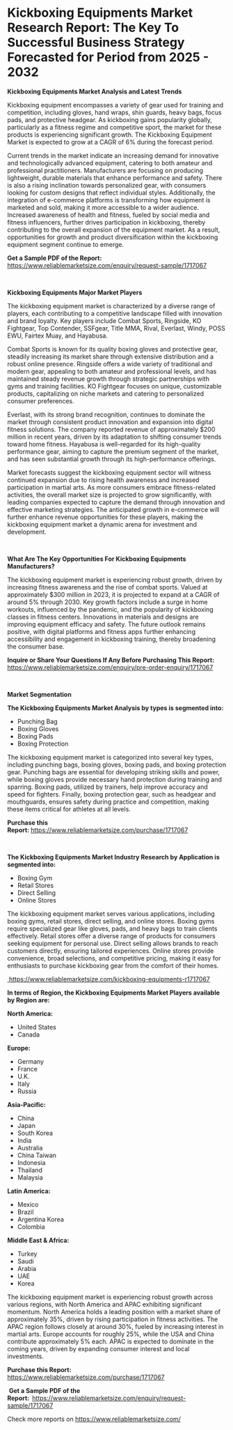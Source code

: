 <p><h1>Kickboxing Equipments Market Research Report: The Key To Successful Business Strategy Forecasted for Period from 2025 - 2032</h1></p><p><strong>Kickboxing Equipments Market Analysis and Latest Trends</strong></p>
<p><p>Kickboxing equipment encompasses a variety of gear used for training and competition, including gloves, hand wraps, shin guards, heavy bags, focus pads, and protective headgear. As kickboxing gains popularity globally, particularly as a fitness regime and competitive sport, the market for these products is experiencing significant growth. The Kickboxing Equipment Market is expected to grow at a CAGR of 6% during the forecast period. </p><p>Current trends in the market indicate an increasing demand for innovative and technologically advanced equipment, catering to both amateur and professional practitioners. Manufacturers are focusing on producing lightweight, durable materials that enhance performance and safety. There is also a rising inclination towards personalized gear, with consumers looking for custom designs that reflect individual styles. Additionally, the integration of e-commerce platforms is transforming how equipment is marketed and sold, making it more accessible to a wider audience. Increased awareness of health and fitness, fueled by social media and fitness influencers, further drives participation in kickboxing, thereby contributing to the overall expansion of the equipment market. As a result, opportunities for growth and product diversification within the kickboxing equipment segment continue to emerge.</p></p>
<p><strong>Get a Sample PDF of the Report:&nbsp;</strong> <a href="https://www.reliablemarketsize.com/enquiry/request-sample/1717067?utm_campaign=2799&utm_medium=2&utm_source=Github&utm_content=ia&utm_term=25032025&utm_id=kickboxing-equipments">https://www.reliablemarketsize.com/enquiry/request-sample/1717067</a></p>
<p>&nbsp;</p>
<p><strong>Kickboxing Equipments Major Market Players</strong></p>
<p><p>The kickboxing equipment market is characterized by a diverse range of players, each contributing to a competitive landscape filled with innovation and brand loyalty. Key players include Combat Sports, Ringside, KO Fightgear, Top Contender, SSFgear, Title MMA, Rival, Everlast, Windy, POSS EWU, Fairtex Muay, and Hayabusa. </p><p>Combat Sports is known for its quality boxing gloves and protective gear, steadily increasing its market share through extensive distribution and a robust online presence. Ringside offers a wide variety of traditional and modern gear, appealing to both amateur and professional levels, and has maintained steady revenue growth through strategic partnerships with gyms and training facilities. KO Fightgear focuses on unique, customizable products, capitalizing on niche markets and catering to personalized consumer preferences.</p><p>Everlast, with its strong brand recognition, continues to dominate the market through consistent product innovation and expansion into digital fitness solutions. The company reported revenue of approximately $200 million in recent years, driven by its adaptation to shifting consumer trends toward home fitness. Hayabusa is well-regarded for its high-quality performance gear, aiming to capture the premium segment of the market, and has seen substantial growth through its high-performance offerings.</p><p>Market forecasts suggest the kickboxing equipment sector will witness continued expansion due to rising health awareness and increased participation in martial arts. As more consumers embrace fitness-related activities, the overall market size is projected to grow significantly, with leading companies expected to capture the demand through innovation and effective marketing strategies. The anticipated growth in e-commerce will further enhance revenue opportunities for these players, making the kickboxing equipment market a dynamic arena for investment and development.</p></p>
<p>&nbsp;</p>
<p><strong>What Are The Key Opportunities For Kickboxing Equipments Manufacturers?</strong></p>
<p><p>The kickboxing equipment market is experiencing robust growth, driven by increasing fitness awareness and the rise of combat sports. Valued at approximately $300 million in 2023, it is projected to expand at a CAGR of around 5% through 2030. Key growth factors include a surge in home workouts, influenced by the pandemic, and the popularity of kickboxing classes in fitness centers. Innovations in materials and designs are improving equipment efficacy and safety. The future outlook remains positive, with digital platforms and fitness apps further enhancing accessibility and engagement in kickboxing training, thereby broadening the consumer base.</p></p>
<p><strong>Inquire or Share Your Questions If Any Before Purchasing This Report:</strong> <a href="https://www.reliablemarketsize.com/enquiry/pre-order-enquiry/1717067?utm_campaign=2799&utm_medium=2&utm_source=Github&utm_content=ia&utm_term=25032025&utm_id=kickboxing-equipments">https://www.reliablemarketsize.com/enquiry/pre-order-enquiry/1717067</a></p>
<p>&nbsp;</p>
<p><strong>Market Segmentation</strong></p>
<p><strong>The Kickboxing Equipments Market Analysis by types is segmented into:</strong></p>
<p><ul><li>Punching Bag</li><li>Boxing Gloves</li><li>Boxing Pads</li><li>Boxing Protection</li></ul></p>
<p><p>The kickboxing equipment market is categorized into several key types, including punching bags, boxing gloves, boxing pads, and boxing protection gear. Punching bags are essential for developing striking skills and power, while boxing gloves provide necessary hand protection during training and sparring. Boxing pads, utilized by trainers, help improve accuracy and speed for fighters. Finally, boxing protection gear, such as headgear and mouthguards, ensures safety during practice and competition, making these items critical for athletes at all levels.</p></p>
<p><strong>Purchase this Report:&nbsp;</strong><a href="https://www.reliablemarketsize.com/purchase/1717067?utm_campaign=2799&utm_medium=2&utm_source=Github&utm_content=ia&utm_term=25032025&utm_id=kickboxing-equipments">https://www.reliablemarketsize.com/purchase/1717067</a></p>
<p>&nbsp;</p>
<p><strong>The Kickboxing Equipments Market Industry Research by Application is segmented into:</strong></p>
<p><ul><li>Boxing Gym</li><li>Retail Stores</li><li>Direct Selling</li><li>Online Stores</li></ul></p>
<p><p>The kickboxing equipment market serves various applications, including boxing gyms, retail stores, direct selling, and online stores. Boxing gyms require specialized gear like gloves, pads, and heavy bags to train clients effectively. Retail stores offer a diverse range of products for consumers seeking equipment for personal use. Direct selling allows brands to reach customers directly, ensuring tailored experiences. Online stores provide convenience, broad selections, and competitive pricing, making it easy for enthusiasts to purchase kickboxing gear from the comfort of their homes.</p></p>
<p><a href="https://www.reliablemarketsize.com/kickboxing-equipments-r1717067?utm_campaign=2799&utm_medium=2&utm_source=Github&utm_content=ia&utm_term=25032025&utm_id=kickboxing-equipments">&nbsp;https://www.reliablemarketsize.com/kickboxing-equipments-r1717067</a></p>
<p><strong>In terms of Region, the Kickboxing Equipments Market Players available by Region are:</strong></p>
<p>
    <p> <strong> North America: </strong>
        <ul>
            <li>United States</li>
            <li>Canada</li>
        </ul>
        </p> 
    <p> <strong> Europe: </strong>
        <ul>
            <li>Germany</li>
            <li>France</li>
            <li>U.K.</li>
            <li>Italy</li>
            <li>Russia</li>
        </ul>
        </p> 
    <p> <strong> Asia-Pacific: </strong>
        <ul>
            <li>China</li>
            <li>Japan</li>
            <li>South Korea</li>
            <li>India</li>
            <li>Australia</li>
            <li>China Taiwan</li>
            <li>Indonesia</li>
            <li>Thailand</li>
            <li>Malaysia</li>
        </ul>
        </p> 
    <p> <strong> Latin America: </strong>
        <ul>
            <li>Mexico</li>
            <li>Brazil</li>
            <li>Argentina Korea</li>
            <li>Colombia</li>
        </ul>
        </p> 
    <p> <strong> Middle East & Africa: </strong>
        <ul>
            <li>Turkey</li>
            <li>Saudi</li>
            <li>Arabia</li>
            <li>UAE</li>
            <li>Korea</li>
        </ul>
    </p>
    </p>
<p><p>The kickboxing equipment market is experiencing robust growth across various regions, with North America and APAC exhibiting significant momentum. North America holds a leading position with a market share of approximately 35%, driven by rising participation in fitness activities. The APAC region follows closely at around 30%, fueled by increasing interest in martial arts. Europe accounts for roughly 25%, while the USA and China contribute approximately 5% each. APAC is expected to dominate in the coming years, driven by expanding consumer interest and local investments.</p></p>
<p><strong>Purchase this Report: </strong><a href="https://www.reliablemarketsize.com/purchase/1717067?utm_campaign=2799&utm_medium=2&utm_source=Github&utm_content=ia&utm_term=25032025&utm_id=kickboxing-equipments">https://www.reliablemarketsize.com/purchase/1717067</a></p>
<p>&nbsp;<strong>Get a Sample PDF of the Report:&nbsp;&nbsp;</strong><a href="https://www.reliablemarketsize.com/enquiry/request-sample/1717067?utm_campaign=2799&utm_medium=2&utm_source=Github&utm_content=ia&utm_term=25032025&utm_id=kickboxing-equipments">https://www.reliablemarketsize.com/enquiry/request-sample/1717067</a></p>
<p><strong></strong></p>
<p>Check more reports on <a href="https://www.reliablemarketsize.com/?utm_campaign=2799&utm_medium=2&utm_source=Github&utm_content=ia&utm_term=25032025&utm_id=kickboxing-equipments">https://www.reliablemarketsize.com/</a></p>